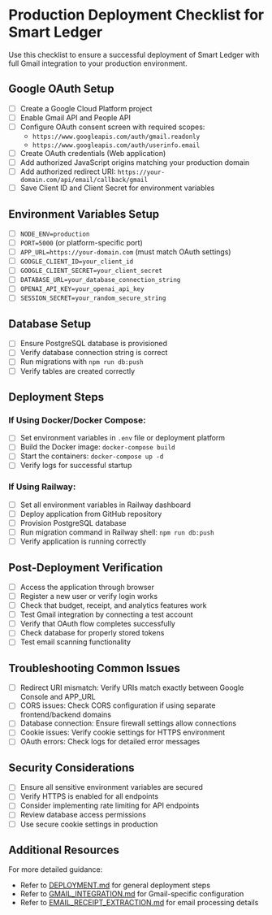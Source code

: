 # Production Deployment Checklist for Smart Ledger

Use this checklist to ensure a successful deployment of Smart Ledger with full Gmail integration to your production environment.

## Google OAuth Setup

- [ ] Create a Google Cloud Platform project
- [ ] Enable Gmail API and People API
- [ ] Configure OAuth consent screen with required scopes:
  - `https://www.googleapis.com/auth/gmail.readonly`
  - `https://www.googleapis.com/auth/userinfo.email`
- [ ] Create OAuth credentials (Web application)
- [ ] Add authorized JavaScript origins matching your production domain
- [ ] Add authorized redirect URI: `https://your-domain.com/api/email/callback/gmail`
- [ ] Save Client ID and Client Secret for environment variables

## Environment Variables Setup

- [ ] `NODE_ENV=production`
- [ ] `PORT=5000` (or platform-specific port)
- [ ] `APP_URL=https://your-domain.com` (must match OAuth settings)
- [ ] `GOOGLE_CLIENT_ID=your_client_id`
- [ ] `GOOGLE_CLIENT_SECRET=your_client_secret`
- [ ] `DATABASE_URL=your_database_connection_string`
- [ ] `OPENAI_API_KEY=your_openai_api_key`
- [ ] `SESSION_SECRET=your_random_secure_string`

## Database Setup

- [ ] Ensure PostgreSQL database is provisioned
- [ ] Verify database connection string is correct
- [ ] Run migrations with `npm run db:push`
- [ ] Verify tables are created correctly

## Deployment Steps

### If Using Docker/Docker Compose:

- [ ] Set environment variables in `.env` file or deployment platform
- [ ] Build the Docker image: `docker-compose build`
- [ ] Start the containers: `docker-compose up -d`
- [ ] Verify logs for successful startup

### If Using Railway:

- [ ] Set all environment variables in Railway dashboard
- [ ] Deploy application from GitHub repository
- [ ] Provision PostgreSQL database
- [ ] Run migration command in Railway shell: `npm run db:push`
- [ ] Verify application is running correctly

## Post-Deployment Verification

- [ ] Access the application through browser
- [ ] Register a new user or verify login works
- [ ] Check that budget, receipt, and analytics features work
- [ ] Test Gmail integration by connecting a test account
- [ ] Verify that OAuth flow completes successfully
- [ ] Check database for properly stored tokens
- [ ] Test email scanning functionality

## Troubleshooting Common Issues

- [ ] Redirect URI mismatch: Verify URIs match exactly between Google Console and APP_URL
- [ ] CORS issues: Check CORS configuration if using separate frontend/backend domains
- [ ] Database connection: Ensure firewall settings allow connections
- [ ] Cookie issues: Verify cookie settings for HTTPS environment
- [ ] OAuth errors: Check logs for detailed error messages

## Security Considerations

- [ ] Ensure all sensitive environment variables are secured
- [ ] Verify HTTPS is enabled for all endpoints
- [ ] Consider implementing rate limiting for API endpoints
- [ ] Review database access permissions
- [ ] Use secure cookie settings in production

## Additional Resources

For more detailed guidance:
- Refer to [DEPLOYMENT.md](DEPLOYMENT.md) for general deployment steps
- Refer to [GMAIL_INTEGRATION.md](GMAIL_INTEGRATION.md) for Gmail-specific configuration
- Refer to [EMAIL_RECEIPT_EXTRACTION.md](EMAIL_RECEIPT_EXTRACTION.md) for email processing details